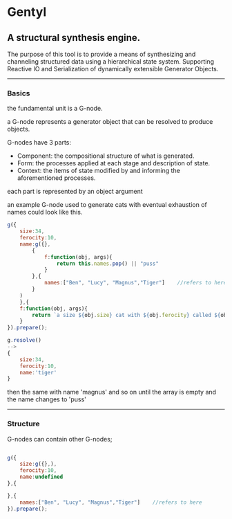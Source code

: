# Gentyl

## A structural synthesis engine.

The purpose of this tool is to provide a means of synthesizing and channeling structured data using a hierarchical state system. Supporting Reactive IO and Serialization of dynamically extensible Generator Objects.

---
### Basics

the fundamental unit is a G-node.

a G-node represents a generator object that can be resolved to produce objects.

G-nodes have 3 parts:

- Component:    the compositional structure of what is generated.
- Form:         the processes applied at each stage and description of state.
- Context:      the items of state modified by and informing the aforementioned processes.

each part is represented by an object argument

an example G-node used to generate cats with eventual exhaustion of names could look like this.
```javascript
g({
    size:34,
    ferocity:10,
    name:g({},
        {
            f:function(obj, args){
                return this.names.pop() || "puss"
            }
        },{
            names:["Ben", "Lucy", "Magnus","Tiger"]    //refers to here
        }
    )
    },{
    f:function(obj, args){
        return `a size ${obj.size} cat with ${obj.ferocity} called ${obj.name}`
    }
}).prepare();
```


```js
g.resolve()
-->
{   
    size:34,
    ferocity:10,
    name:'tiger'
}
```

then the same with name 'magnus'
and so on until the array is empty and the name changes to 'puss'

---

### Structure

G-nodes can contain other G-nodes;

```js

g({
    size:g({},),
    ferocity:10,
    name:undefined
},{

},{
    names:["Ben", "Lucy", "Magnus","Tiger"]    //refers to here
}).prepare();

```
